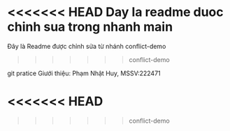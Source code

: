 <<<<<<< HEAD
Day la readme duoc chinh sua trong nhanh main
=======
Đây là Readme được chỉnh sửa từ nhánh conflict-demo
>>>>>>> conflict-demo

git pratice
Giưới thiệu: Phạm Nhật Huy, MSSV:222471

<<<<<<< HEAD
=======

>>>>>>> conflict-demo
